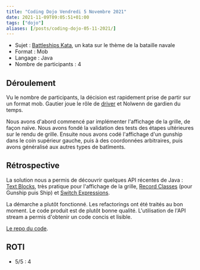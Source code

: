 ```yaml
---
title: "Coding Dojo Vendredi 5 Novembre 2021"
date: 2021-11-09T09:05:51+01:00
tags: ["dojo"]
aliases: [/posts/coding-dojo-05-11-2021/]
---
```

- Sujet : [Battleships Kata](https://katalyst.codurance.com/battleships), un kata sur le thème de la bataille navale
- Format : Mob
- Langage : Java
- Nombre de participants : 4

## Déroulement

Vu le nombre de participants, la décision est rapidement prise de partir sur un format mob. Gautier joue le rôle de [driver](https://martinfowler.com/articles/on-pair-programming.html#DriverAndNavigator) et Nolwenn de gardien du temps.

Nous avons d'abord commencé par implémenter l'affichage de la grille, de façon naïve. Nous avons fondé la validation des tests des étapes ultérieures sur le rendu de grille. Ensuite nous avons codé l'affichage d'un gunship dans le coin supérieur gauche, puis à des coordonnées arbitraires, puis avons généralisé aux autres types de batîments.

## Rétrospective

La solution nous a permis de découvrir quelques API récentes de Java : [Text Blocks](https://docs.oracle.com/en/java/javase/16/text-blocks/index.html), très pratique pour l'affichage de la grille, [Record Classes](https://docs.oracle.com/en/java/javase/16/language/records.html) (pour Gunship puis Ship) et [Switch Expressions](https://docs.oracle.com/en/java/javase/16/language/switch-expressions.html).

La démarche a plutôt fonctionné. Les refactorings ont été traités au bon moment. Le code produit est de plutôt bonne qualité. L'utilisation de l'API stream a permis d'obtenir un code concis et lisible.

[Le repo du code](https://github.com/blackheaven/kata-battleships).

## ROTI

- 5/5 : 4

